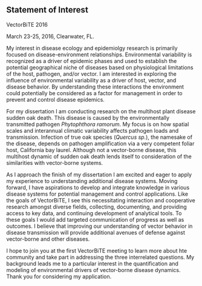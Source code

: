 ## Statement of Interest
VectorBiTE 2016 

March 23-25, 2016, Clearwater, FL.

My interest in disease ecology and epidemiolgy research is primarily focused on disease-environment relationships. Environmental variability is recognized as a driver of epidemic phases and used to establish the potential geographical niche of diseases based on physiological limitations of the host, pathogen, and/or vector. I am interested in exploring the influence of environmental variability as a driver of host, vector, and disease behavior. By understanding these interactions the environment could potentially be considered as a factor for management in order to prevent and control disease epidemics.

For my dissertation I am conducting research on the multihost plant disease sudden oak death. This disease is caused by the environmentally transmitted pathogen *Phytophthora ramorum*. My focus is on how spatial scales and interannual climatic variability affects pathogen loads and transmission. Infection of true oak species (*Quercus sp.*), the namesake of the disease, depends on pathogen amplification via a very competent foliar host, California bay laurel. Although not a vector-borne disease, this multihost dynamic of sudden oak death lends itself to consideration of the similarities with vector-borne systems.

As I approach the finish of my dissertation I am excited and eager to apply my experience to understanding additional disease systems. Moving forward, I have aspirations to develop and integrate knowledge in various disease systems for potential management and control applications. Like the goals of VectorBiTE, I see this necessitating interaction and cooperative research amongst diverse fields, collecting, documenting, and providing access to key data, and continuing development of analytical tools. To these goals I would add targeted communication of progress as well as outcomes. I believe that improving our understanding of vector behavior in disease transmission will provide additional avenues of defense against vector-borne and other diseases.

I hope to join you at the first VectorBiTE meeting to learn more about hte community and take part in addressing the three interrelated questions. My background leads me to a particular interest in the quantification and modeling of environmental drivers of vector-borne disease dynamics. Thank you for considering my application.

